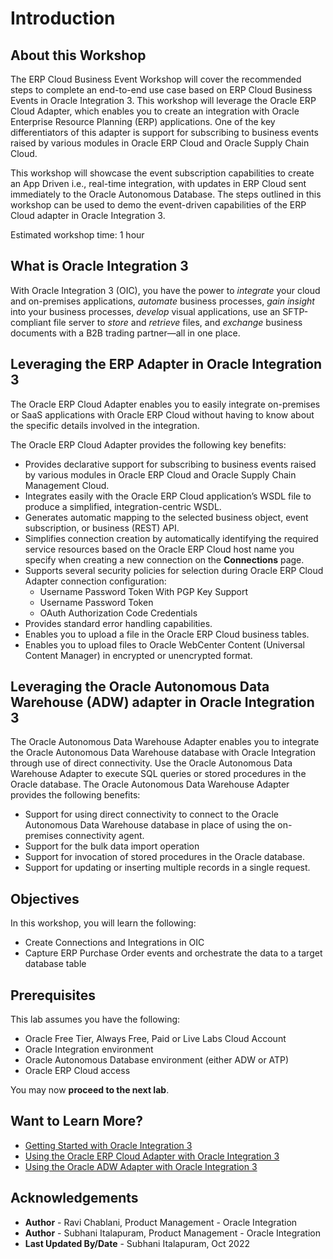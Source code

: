 # Introduction

## About this Workshop
The ERP Cloud Business Event Workshop will cover the recommended steps to complete an end-to-end use case based on ERP Cloud Business Events in Oracle Integration 3. This workshop will leverage the Oracle ERP Cloud Adapter, which enables you to create an integration with Oracle Enterprise Resource Planning (ERP) applications. One of the key differentiators of this adapter is support for subscribing to business events raised by various modules in Oracle ERP Cloud and Oracle Supply Chain Cloud.

This workshop will showcase the event subscription capabilities to create an App Driven i.e., real-time integration, with updates in ERP Cloud sent immediately to the Oracle Autonomous Database. The steps outlined in this workshop can be used to demo the event-driven capabilities of the ERP Cloud adapter in Oracle Integration 3.

Estimated workshop time: 1 hour

## What is Oracle Integration 3
With Oracle Integration 3 (OIC), you have the power to *integrate* your cloud and on-premises applications, *automate* business processes, *gain insight* into your business processes, *develop* visual applications, use an SFTP-compliant file server to *store* and *retrieve* files, and *exchange* business documents with a B2B trading partner—all in one place.

## Leveraging the ERP Adapter in Oracle Integration 3
The Oracle ERP Cloud Adapter enables you to easily integrate on-premises or SaaS applications with Oracle ERP Cloud without having to know about the specific details involved in the integration.

The Oracle ERP Cloud Adapter provides the following key benefits:
- Provides declarative support for subscribing to business events raised by various modules in Oracle ERP Cloud and Oracle Supply Chain Management Cloud.
- Integrates easily with the Oracle ERP Cloud application’s WSDL file to produce a simplified, integration-centric WSDL.
- Generates automatic mapping to the selected business object, event subscription, or business (REST) API.
- Simplifies connection creation by automatically identifying the required service resources based on the Oracle ERP Cloud host name you specify when creating a new connection on the **Connections** page.
- Supports several security policies for selection during Oracle ERP Cloud Adapter connection configuration:
    - Username Password Token With PGP Key Support
    - Username Password Token
    - OAuth Authorization Code Credentials
- Provides standard error handling capabilities.
- Enables you to upload a file in the Oracle ERP Cloud business tables.
- Enables you to upload files to Oracle WebCenter Content (Universal Content Manager) in encrypted or unencrypted format.

## Leveraging the Oracle Autonomous Data Warehouse (ADW) adapter in Oracle Integration 3
The Oracle Autonomous Data Warehouse Adapter enables you to integrate the Oracle Autonomous Data Warehouse database with Oracle Integration through use of direct connectivity. Use the Oracle Autonomous Data Warehouse Adapter to execute SQL queries or stored procedures in the Oracle database.
The Oracle Autonomous Data Warehouse Adapter provides the following benefits:
- Support for using direct connectivity to connect to the Oracle Autonomous Data Warehouse database in place of using the on-premises connectivity agent.
- Support for the bulk data import operation
- Support for invocation of stored procedures in the Oracle database.
- Support for updating or inserting multiple records in a single request.

## Objectives
In this workshop, you will learn the following:
- Create Connections and Integrations in OIC
- Capture ERP Purchase Order events and orchestrate the data to a target database table

## Prerequisites
This lab assumes you have the following:
- Oracle Free Tier, Always Free, Paid or Live Labs Cloud Account
- Oracle Integration environment
- Oracle Autonomous Database environment (either ADW or ATP)
- Oracle ERP Cloud access


You may now **proceed to the next lab**.

## Want to Learn More?
* [Getting Started with Oracle Integration 3](https://docs.oracle.com/en/cloud/paas/application-integration/index.html)
* [Using the Oracle ERP Cloud Adapter with Oracle Integration 3](https://docs.oracle.com/en/cloud/paas/application-integration/erp-adapter/oracle-erp-cloud-adapter-capabilities.html)
* [Using the Oracle ADW Adapter with Oracle Integration 3](https://docs.oracle.com/en/cloud/paas/application-integration/adw-adapter/oracle-autonomous-data-warehouse-adapter-capabilities.html#GUID-5561EE1B-D13F-4BA5-913A-C07D11B1207E)


## Acknowledgements
* **Author** - Ravi Chablani, Product Management - Oracle Integration
* **Author** - Subhani Italapuram, Product Management - Oracle Integration
* **Last Updated By/Date** - Subhani Italapuram, Oct 2022
